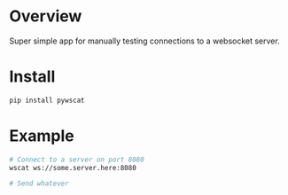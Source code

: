 
# Overview
Super simple app for manually testing connections to a websocket server.

# Install
```bash
pip install pywscat
```

# Example
```bash
# Connect to a server on port 8080
wscat ws://some.server.here:8080

# Send whatever
```